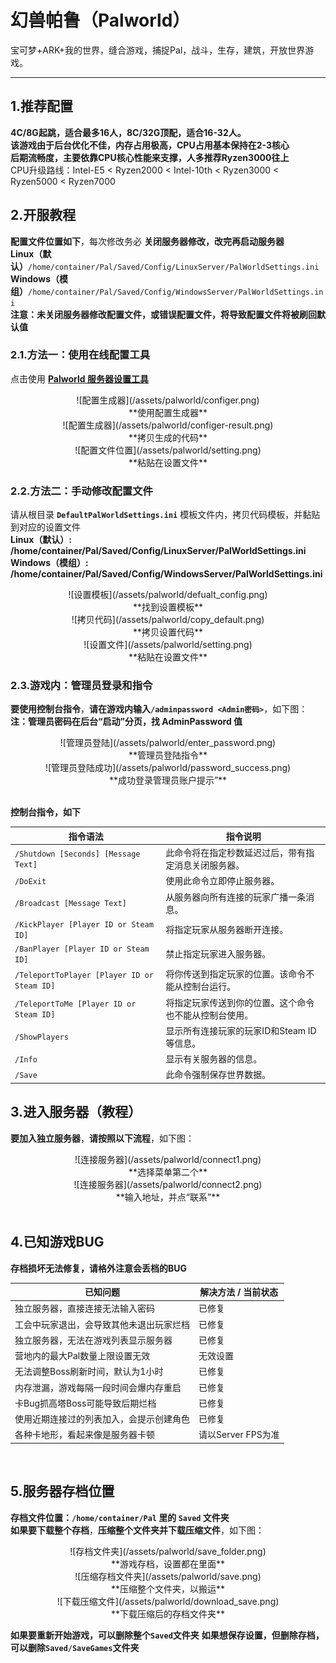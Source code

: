 # 幻兽帕鲁（Palworld）
宝可梦+ARK+我的世界，缝合游戏，捕捉Pal，战斗，生存，建筑，开放世界游戏。

---

## 1.推荐配置

**4C/8G起跳，适合最多16人，8C/32G顶配，适合16-32人。**  
**该游戏由于后台优化不佳，内存占用极高，CPU占用基本保持在2-3核心**  
**后期流畅度，主要依靠CPU核心性能来支撑，人多推荐Ryzen3000往上**    
CPU升级路线：Intel-E5 < Ryzen2000 < Intel-10th < Ryzen3000 < Ryzen5000 < Ryzen7000
<br>

## 2.开服教程

**配置文件位置如下**，每次修改务必 **关闭服务器修改，改完再启动服务器**  
**Linux（默认）**```/home/container/Pal/Saved/Config/LinuxServer/PalWorldSettings.ini```  
**Windows（模组）**```/home/container/Pal/Saved/Config/WindowsServer/PalWorldSettings.ini```  
**注意：未关闭服务器修改配置文件，或错误配置文件，将导致配置文件将被刷回默认值**

### 2.1.方法一：使用在线配置工具
点击使用 **[Palworld 服务器设置工具](https://pal-conf.bluefissure.com/)**
<center>![配置生成器](/assets/palworld/configer.png)</center>
<center>**使用配置生成器**</center>  

<center>![配置生成器](/assets/palworld/configer-result.png)</center>
<center>**拷贝生成的代码**</center>  

<center>![配置文件位置](/assets/palworld/setting.png)</center>
<center>**粘贴在设置文件**</center>  

### 2.2.方法二：手动修改配置文件
请从根目录 **`DefaultPalWorldSettings.ini`** 模板文件内，拷贝代码模板，并黏贴到对应的设置文件  
**Linux（默认）: /home/container/Pal/Saved/Config/LinuxServer/PalWorldSettings.ini**  
**Windows（模组）: /home/container/Pal/Saved/Config/WindowsServer/PalWorldSettings.ini**  

<center>![设置模板](/assets/palworld/defualt_config.png)</center>
<center>**找到设置模板**</center>  

<center>![拷贝代码](/assets/palworld/copy_default.png)</center>
<center>**拷贝设置代码**</center>  

<center>![设置文件](/assets/palworld/setting.png)</center>
<center>**粘贴在设置文件**</center>  

### 2.3.游戏内：管理员登录和指令
**要使用控制台指令**，**请在游戏内输入`/adminpassword <Admin密码>`**，如下图：  
**注：管理员密码在后台“启动”分页，找 AdminPassword 值**  
<center>![管理员登陆](/assets/palworld/enter_password.png)</center>
<center>**管理员登陆指令**</center>  

<center>![管理员登陆成功](/assets/palworld/password_success.png)</center>
<center>**成功登录管理员账户提示”**</center>
<br>

**控制台指令，如下**  
<center>

| 指令语法                            | 指令说明                           |
|------------------------------------|-------------------------------------------------|
| `/Shutdown [Seconds] [Message Text]` | 此命令将在指定秒数延迟过后，带有指定消息关闭服务器。    |
| `/DoExit`                            | 使用此命令立即停止服务器。                        |
| `/Broadcast [Message Text]`          | 从服务器向所有连接的玩家广播一条消息。              |
| `/KickPlayer [Player ID or Steam ID]` | 将指定玩家从服务器断开连接。                       |
| `/BanPlayer [Player ID or Steam ID]`  | 禁止指定玩家进入服务器。                          |
| `/TeleportToPlayer [Player ID or Steam ID]` | 将你传送到指定玩家的位置。该命令不能从控制台运行。  |
| `/TeleportToMe [Player ID or Steam ID]`   | 将指定玩家传送到你的位置。这个命令也不能从控制台使用。 |
| `/ShowPlayers`                        | 显示所有连接玩家的玩家ID和Steam ID等信息。          |
| `/Info`                               | 显示有关服务器的信息。                             |
| `/Save`                               | 此命令强制保存世界数据。                          |

</center>

## 3.进入服务器（教程）
**要加入独立服务器**，**请按照以下流程**，如下图：
<center>![连接服务器](/assets/palworld/connect1.png)</center>
<center>**选择菜单第二个**</center>  

<center>![连接服务器](/assets/palworld/connect2.png)</center>
<center>**输入地址，并点“联系”**</center>
<br>

## 4.已知游戏BUG
**存档损坏无法修复，请格外注意会丢档的BUG**  
<center>

| 已知问题                           | 解决方法 / 当前状态         |
|---------------------------------------------|-----------------------|
| 独立服务器，直接连接无法输入密码              | 已修复    |
| 工会中玩家退出，会导致其他未退出玩家烂档     | 已修复            |
| 独立服务器，无法在游戏列表显示服务器          | 已修复            |
| 营地内的最大Pal数量上限设置无效              | 无效设置            |
| 无法调整Boss刷新时间，默认为1小时            | 已修复            |
| 内存泄漏，游戏每隔一段时间会爆内存重启   | 已修复       |
| 卡Bug抓高塔Boss可能导致后期烂档              | 已修复          |
| 使用近期连接过的列表加入，会提示创建角色 | 已修复          |
| 各种卡地形，看起来像是服务器卡顿          | 请以Server FPS为准       |

</center>
<br>

## 5.服务器存档位置
**存档文件位置：`/home/container/Pal` 里的 `Saved` 文件夹**  
**如果要下载整个存档**，**压缩整个文件夹并下载压缩文件**，如下图：  
<center>![存档文件夹](/assets/palworld/save_folder.png)</center>
<center>**游戏存档，设置都在里面**</center>  

<center>![压缩存档文件夹](/assets/palworld/save.png)</center>
<center>**压缩整个文件夹，以搬运**</center>

<center>![下载压缩文件](/assets/palworld/download_save.png)</center>
<center>**下载压缩后的存档文件夹**</center>

**如果要重新开始游戏，可以删除整个`Saved`文件夹**
**如果想保存设置，但删除存档，可以删除`Saved/SaveGames`文件夹**
<br>

